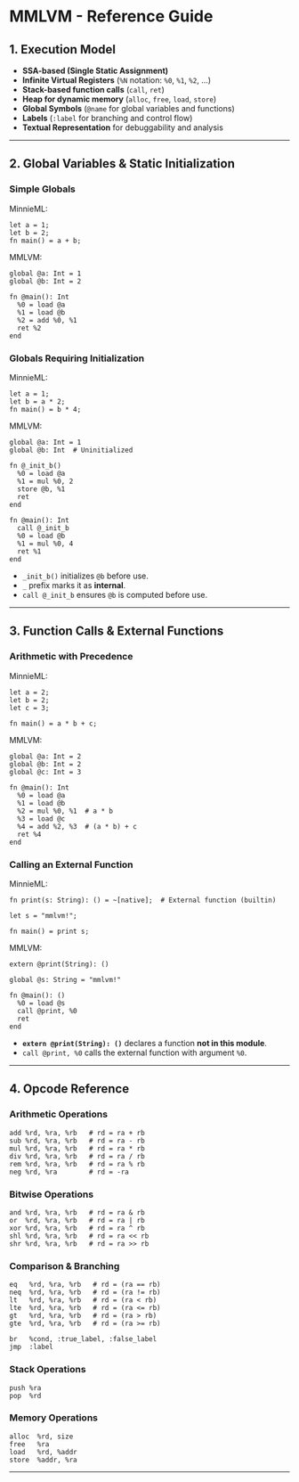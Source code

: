 # **MMLVM - Reference Guide**

## **1. Execution Model**

- **SSA-based (Single Static Assignment)**
- **Infinite Virtual Registers** (`%N` notation: `%0`, `%1`, `%2`, ...)
- **Stack-based function calls** (`call`, `ret`)
- **Heap for dynamic memory** (`alloc`, `free`, `load`, `store`)
- **Global Symbols** (`@name` for global variables and functions)
- **Labels** (`:label` for branching and control flow)
- **Textual Representation** for debuggability and analysis

---

## **2. Global Variables & Static Initialization**

### **Simple Globals**

MinnieML:

```mml
let a = 1;
let b = 2;
fn main() = a + b;
```

MMLVM:

```mml
global @a: Int = 1
global @b: Int = 2

fn @main(): Int
  %0 = load @a
  %1 = load @b
  %2 = add %0, %1
  ret %2
end
```

### **Globals Requiring Initialization**

MinnieML:

```mml
let a = 1;
let b = a * 2;
fn main() = b * 4;
```

MMLVM:

```mml
global @a: Int = 1
global @b: Int  # Uninitialized

fn @_init_b()
  %0 = load @a
  %1 = mul %0, 2
  store @b, %1
  ret
end

fn @main(): Int
  call @_init_b
  %0 = load @b
  %1 = mul %0, 4
  ret %1
end
```

- `_init_b()` initializes `@b` before use.
- `_` prefix marks it as **internal**.
- `call @_init_b` ensures `@b` is computed before use.

---

## **3. Function Calls & External Functions**

### **Arithmetic with Precedence**

MinnieML:

```mml
let a = 2;
let b = 2;
let c = 3;

fn main() = a * b + c;
```

MMLVM:

```mml
global @a: Int = 2
global @b: Int = 2
global @c: Int = 3

fn @main(): Int
  %0 = load @a
  %1 = load @b
  %2 = mul %0, %1  # a * b
  %3 = load @c
  %4 = add %2, %3  # (a * b) + c
  ret %4
end
```

### **Calling an External Function**

MinnieML:

```mml
fn print(s: String): () = ~[native];  # External function (builtin)

let s = "mmlvm!";

fn main() = print s;
```

MMLVM:

```mml
extern @print(String): ()

global @s: String = "mmlvm!"

fn @main(): ()
  %0 = load @s
  call @print, %0
  ret
end
```

- **`extern @print(String): ()`** declares a function **not in this module**.
- `call @print, %0` calls the external function with argument `%0`.

---

## **4. Opcode Reference**

### **Arithmetic Operations**

```
add %rd, %ra, %rb   # rd = ra + rb
sub %rd, %ra, %rb   # rd = ra - rb
mul %rd, %ra, %rb   # rd = ra * rb
div %rd, %ra, %rb   # rd = ra / rb
rem %rd, %ra, %rb   # rd = ra % rb
neg %rd, %ra        # rd = -ra
```

### **Bitwise Operations**

```
and %rd, %ra, %rb   # rd = ra & rb
or  %rd, %ra, %rb   # rd = ra | rb
xor %rd, %ra, %rb   # rd = ra ^ rb
shl %rd, %ra, %rb   # rd = ra << rb
shr %rd, %ra, %rb   # rd = ra >> rb
```

### **Comparison & Branching**

```
eq   %rd, %ra, %rb   # rd = (ra == rb)
neq  %rd, %ra, %rb   # rd = (ra != rb)
lt   %rd, %ra, %rb   # rd = (ra < rb)
lte  %rd, %ra, %rb   # rd = (ra <= rb)
gt   %rd, %ra, %rb   # rd = (ra > rb)
gte  %rd, %ra, %rb   # rd = (ra >= rb)

br   %cond, :true_label, :false_label
jmp  :label
```

### **Stack Operations**

```
push %ra
pop  %rd
```

### **Memory Operations**

```
alloc  %rd, size
free   %ra
load   %rd, %addr
store  %addr, %ra
```

---
